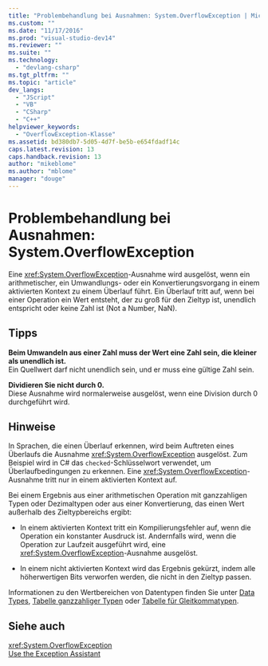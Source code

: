 ```yaml
---
title: "Problembehandlung bei Ausnahmen: System.OverflowException | Microsoft Docs"
ms.custom: ""
ms.date: "11/17/2016"
ms.prod: "visual-studio-dev14"
ms.reviewer: ""
ms.suite: ""
ms.technology: 
  - "devlang-csharp"
ms.tgt_pltfrm: ""
ms.topic: "article"
dev_langs: 
  - "JScript"
  - "VB"
  - "CSharp"
  - "C++"
helpviewer_keywords: 
  - "OverflowException-Klasse"
ms.assetid: bd380db7-5d05-4d7f-be5b-e654fdadf14c
caps.latest.revision: 13
caps.handback.revision: 13
author: "mikeblome"
ms.author: "mblome"
manager: "douge"
---
```

# Problembehandlung bei Ausnahmen: System.OverflowException
Eine <xref:System.OverflowException>\-Ausnahme wird ausgelöst, wenn ein arithmetischer, ein Umwandlungs\- oder ein Konvertierungsvorgang in einem aktivierten Kontext zu einem Überlauf führt. Ein Überlauf tritt auf, wenn bei einer Operation ein Wert entsteht, der zu groß für den Zieltyp ist, unendlich entspricht oder keine Zahl ist \(Not a Number, NaN\).  
  
## Tipps  
 **Beim Umwandeln aus einer Zahl muss der Wert eine Zahl sein, die kleiner als unendlich ist.**  
 Ein Quellwert darf nicht unendlich sein, und er muss eine gültige Zahl sein.  
  
 **Dividieren Sie nicht durch 0.**  
 Diese Ausnahme wird normalerweise ausgelöst, wenn eine Division durch 0 durchgeführt wird.  
  
## Hinweise  
 In Sprachen, die einen Überlauf erkennen, wird beim Auftreten eines Überlaufs die Ausnahme <xref:System.OverflowException> ausgelöst. Zum Beispiel wird in C\# das `checked`\-Schlüsselwort verwendet, um Überlaufbedingungen zu erkennen. Eine <xref:System.OverflowException>\-Ausnahme tritt nur in einem aktivierten Kontext auf.  
  
 Bei einem Ergebnis aus einer arithmetischen Operation mit ganzzahligen Typen oder Dezimaltypen oder aus einer Konvertierung, das einen Wert außerhalb des Zieltypbereichs ergibt:  
  
-   In einem aktivierten Kontext tritt ein Kompilierungsfehler auf, wenn die Operation ein konstanter Ausdruck ist. Andernfalls wird, wenn die Operation zur Laufzeit ausgeführt wird, eine <xref:System.OverflowException>\-Ausnahme ausgelöst.  
  
-   In einem nicht aktivierten Kontext wird das Ergebnis gekürzt, indem alle höherwertigen Bits verworfen werden, die nicht in den Zieltyp passen.  
  
 Informationen zu den Wertbereichen von Datentypen finden Sie unter [Data Types](/dotnet/visual-basic/language-reference/data-types/data-type-summary), [Tabelle ganzzahliger Typen](/dotnet/csharp/language-reference/keywords/integral-types-table) oder [Tabelle für Gleitkommatypen](/dotnet/csharp/language-reference/keywords/floating-point-types-table).  
  
## Siehe auch  
 <xref:System.OverflowException>   
 [Use the Exception Assistant](../Topic/How%20to:%20Use%20the%20Exception%20Assistant.md)